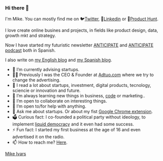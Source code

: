 ### Hi there 👋

I'm Mike. You can mostly find me on 🐦[Twitter](https://twitter.com/ivarsmas), 💼[Linkedin](https://www.linkedin.com/in/ivarsmas) or 👷[Product Hunt](https://www.producthunt.com/@ivarsmas).

I love create online busines and projects, in fields like product design, data, growth mkt and strategy.

Now I have started my futuristic newsletter [ANTICIPATE](https://anticipate.substack.com) and [ANTICIPATE podcast](https://anticipate.substack.com/podcast) both in Spanish.

I also write on [my English blog](https://en.ivarsmas.com) and [my Spanish blog](https://es.ivarsmas.com). 

- 🔭 I’m currently advising startups.
- 👨‍💻 Previously I was the CEO & Founder at [Adtuo.com](https://adtuo.com) where we try to change the advertising. 
- 📖 I read a lot about startups, investment, digital products, tecnology, sciencie or innovation and future.
- 🌱 I’m always learning new things in business, [code](https://github.com/ivarsmas?tab=repositories) or marketing..
- 👯 I’m open to collaborate on interesting things.
- 🤔 I’m open to/for help with anything.
- 💬 Ask me about startups. Or about my fist [Google Chrome extension](https://chrome.google.com/webstore/detail/find-on-crunchbase/jpmknenmadaaedlpkpboakopihcaiijf).
- 🗳 Curious fact: I co-founded a political party without ideology, to implement [liquid democracy](https://en.wikipedia.org/wiki/Liquid_Democracy) and it even had some success.
- ⚡ Fun fact: I started my first business at the age of 16 and even advertised it on the radio.
- 📫 How to reach me? [Here](https://www.ivarsmas.com/contact).

[Mike Ivars](https://www.ivarsmas.com)
